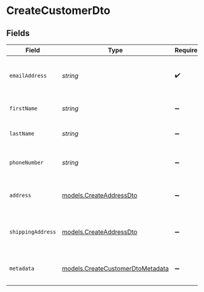 # CreateCustomerDto


## Fields

| Field                                                                      | Type                                                                       | Required                                                                   | Description                                                                | Example                                                                    |
| -------------------------------------------------------------------------- | -------------------------------------------------------------------------- | -------------------------------------------------------------------------- | -------------------------------------------------------------------------- | -------------------------------------------------------------------------- |
| `emailAddress`                                                             | *string*                                                                   | :heavy_check_mark:                                                         | The primary email address of the user.                                     | user@example.com                                                           |
| `firstName`                                                                | *string*                                                                   | :heavy_minus_sign:                                                         | The first name of the customer.                                            | John                                                                       |
| `lastName`                                                                 | *string*                                                                   | :heavy_minus_sign:                                                         | The last name of the customer.                                             | Doe                                                                        |
| `phoneNumber`                                                              | *string*                                                                   | :heavy_minus_sign:                                                         | The phone number of the customer.                                          | +1 555 555 5555                                                            |
| `address`                                                                  | [models.CreateAddressDto](../models/createaddressdto.md)                   | :heavy_minus_sign:                                                         | The address of the customer.                                               |                                                                            |
| `shippingAddress`                                                          | [models.CreateAddressDto](../models/createaddressdto.md)                   | :heavy_minus_sign:                                                         | The shipping address of the customer.                                      |                                                                            |
| `metadata`                                                                 | [models.CreateCustomerDtoMetadata](../models/createcustomerdtometadata.md) | :heavy_minus_sign:                                                         | Additional metadata for the  customer.                                     | {<br/>"order_id": "ord_1JYLo8KerLxWZaQtys6ZQ1xS"<br/>}                     |